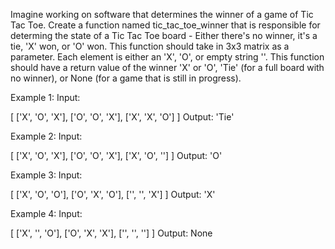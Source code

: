 Imagine working on software that determines the winner of a game of Tic Tac Toe. Create a function named tic_tac_toe_winner that is responsible for determing the state of a Tic Tac Toe board - Either there's no winner, it's a tie, 'X' won, or 'O' won. This function should take in 3x3 matrix as a parameter. Each element is either an 'X', 'O', or empty string ''. This function should have a return value of the winner 'X' or 'O', 'Tie' (for a full board with no winner), or None (for a game that is still in progress).

Example 1: Input:

[
    ['X', 'O', 'X'],
    ['O', 'O', 'X'],
    ['X', 'X', 'O']
]
Output: 'Tie'

Example 2: Input:

[
    ['X', 'O', 'X'],
    ['O', 'O', 'X'],
    ['X', 'O', '']
]
Output: 'O'

Example 3: Input:

[
    ['X', 'O', 'O'],
    ['O', 'X', 'O'],
    ['', '', 'X']
]
Output: 'X'

Example 4: Input:

[
    ['X', '', 'O'],
    ['O', 'X', 'X'],
    ['', '', '']
]
Output: None